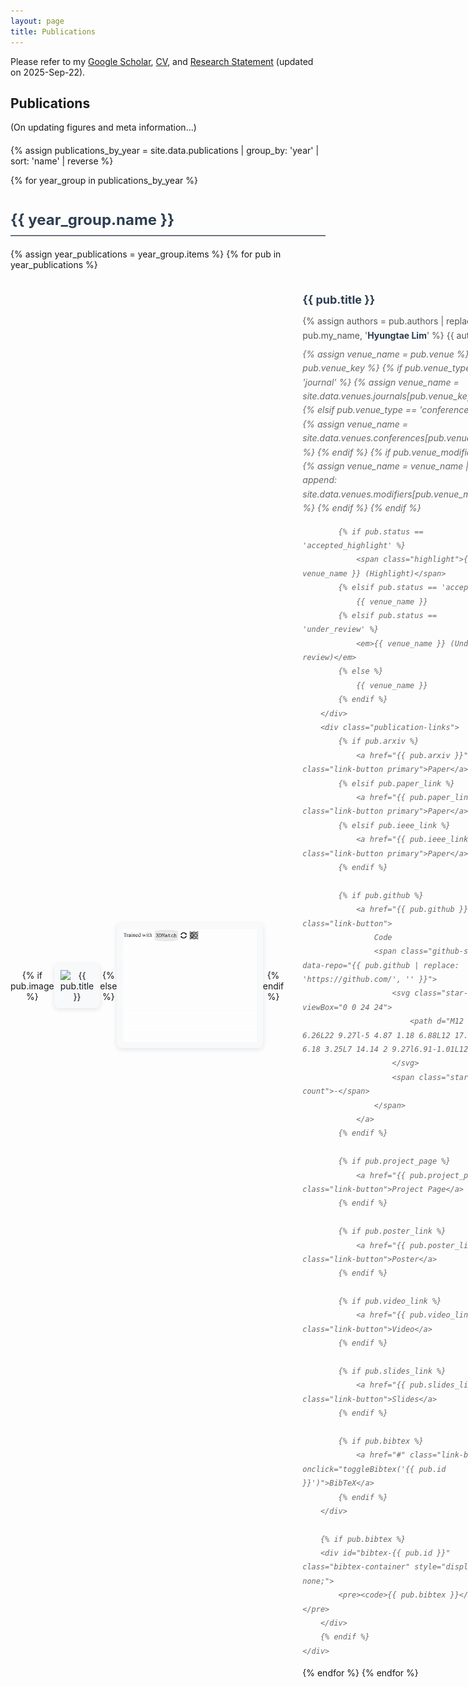 ```yaml
---
layout: page
title: Publications
---
```


<style>
.publications-container {
    margin-top: 20px;
}

.publication-item {
    display: flex;
    margin-bottom: 40px;
    padding: 20px 0;
    border-bottom: 1px solid #eee;
}

.publication-item:last-child {
    border-bottom: none;
}

.publication-image {
    flex: 0 0 240px;
    margin-right: 30px;
    text-align: center;
    display: flex;
    align-items: center;
    justify-content: center;
}

.publication-image img {
    max-width: 240px;
    max-height: 180px;
    width: auto;
    height: auto;
    object-fit: contain;
    border-radius: 8px;
    box-shadow: 0 2px 8px rgba(0,0,0,0.1);
    background-color: #f8f9fa;
    padding: 10px;
}

.publication-details {
    flex: 1;
    line-height: 1.6;
}

.publication-title {
    font-size: 18px;
    font-weight: bold;
    margin: 0 0 8px 0;
    color: #2c3e50;
}

.publication-authors {
    margin: 0 0 8px 0;
    color: #555;
}

.publication-authors .my-name {
    font-weight: bold;
    color: #2c3e50;
}

.publication-venue {
    margin: 0 0 12px 0;
    font-style: italic;
    color: #666;
}

.publication-venue .highlight {
    font-weight: bold;
    color: #e74c3c;
}

.publication-links {
    margin: 0;
    display: flex;
    flex-wrap: wrap;
    gap: 8px;
}

.publication-links .link-button {
    display: inline-block;
    padding: 4px 10px;
    background-color: #f8f9fa;
    border: 1px solid #dee2e6;
    border-radius: 4px;
    color: #495057;
    text-decoration: none;
    font-size: 13px;
    font-weight: 500;
    transition: all 0.2s ease;
}

.publication-links .link-button:hover {
    background-color: #e9ecef;
    border-color: #adb5bd;
    color: #212529;
    text-decoration: none;
}

.publication-links .link-button.primary {
    background-color: #1B2C8F;
    border-color: #1B2C8F;
    color: white;
}

.publication-links .link-button.primary:hover {
    background-color: #142373;
    border-color: #142373;
    color: white;
}

.publication-links .github-stars {
    display: inline-flex;
    align-items: center;
    gap: 4px;
    font-size: 12px;
    color: #6c757d;
}

.publication-links .github-stars .star-icon {
    width: 12px;
    height: 12px;
    fill: #ffc107;
}

.year-header {
    font-size: 24px;
    font-weight: bold;
    margin: 40px 0 20px 0;
    padding-bottom: 10px;
    border-bottom: 2px solid #6c757d;
    color: #2c3e50;
}

.year-header:first-child {
    margin-top: 20px;
}

@media (max-width: 768px) {
    .publication-item {
        flex-direction: column;
    }
    
    .publication-image {
        flex: none;
        margin-right: 0;
        margin-bottom: 15px;
        text-align: center;
    }
    
    .publication-image img {
        max-width: 350px;
        max-height: 220px;
        width: auto;
        height: auto;
    }
    
    .publication-links {
        flex-direction: column;
        align-items: flex-start;
    }
}

@media (max-width: 480px) {
    .publication-image img {
        max-width: 300px;
        max-height: 200px;
    }
}

.bibtex-container {
    margin-top: 10px;
    padding: 10px;
    background-color: #f8f9fa;
    border: 1px solid #dee2e6;
    border-radius: 4px;
    font-size: 12px;
}

.bibtex-container pre {
    margin: 0;
    white-space: pre-wrap;
    word-wrap: break-word;
}
</style>

Please refer to my [Google Scholar](https://scholar.google.com/citations?user=S1A3nbIAAAAJ&hl=en&oi=ao), [CV](https://github.com/LimHyungTae/LimHyungTae.github.io/blob/master/cv_and_research_statement/cv.pdf), and [Research Statement](https://github.com/LimHyungTae/LimHyungTae.github.io/blob/master/cv_and_research_statement/research_statement.pdf) (updated on 2025-Sep-22).

## Publications

(On updating figures and meta information...)

<div class="publications-container">

<!-- Generated from _data/publications.yml -->
{% assign publications_by_year = site.data.publications | group_by: 'year' | sort: 'name' | reverse %}

{% for year_group in publications_by_year %}
<div class="year-header">{{ year_group.name }}</div>

{% assign year_publications = year_group.items %}
{% for pub in year_publications %}
<div class="publication-item">
    <div class="publication-image">
        {% if pub.image %}
            <img src="{{ pub.image }}" alt="{{ pub.title }}">
        {% else %}
            <img src="/img/publications/BUFFER-X.gif" alt="{{ pub.title }}">
        {% endif %}
    </div>
    <div class="publication-details">
        <div class="publication-title">{{ pub.title }}</div>
        <div class="publication-authors">
            {% assign authors = pub.authors | replace: pub.my_name, '<span class="my-name">Hyungtae Lim</span>' %}
            {{ authors }}
        </div>
        <div class="publication-venue">
            {% assign venue_name = pub.venue %}
            {% if pub.venue_key %}
                {% if pub.venue_type == 'journal' %}
                    {% assign venue_name = site.data.venues.journals[pub.venue_key] %}
                {% elsif pub.venue_type == 'conference' %}
                    {% assign venue_name = site.data.venues.conferences[pub.venue_key] %}
                {% endif %}
                {% if pub.venue_modifier %}
                    {% assign venue_name = venue_name | append: site.data.venues.modifiers[pub.venue_modifier] %}
                {% endif %}
            {% endif %}
            
            {% if pub.status == 'accepted_highlight' %}
                <span class="highlight">{{ venue_name }} (Highlight)</span>
            {% elsif pub.status == 'accepted' %}
                {{ venue_name }}
            {% elsif pub.status == 'under_review' %}
                <em>{{ venue_name }} (Under review)</em>
            {% else %}
                {{ venue_name }}
            {% endif %}
        </div>
        <div class="publication-links">
            {% if pub.arxiv %}
                <a href="{{ pub.arxiv }}" class="link-button primary">Paper</a>
            {% elsif pub.paper_link %}
                <a href="{{ pub.paper_link }}" class="link-button primary">Paper</a>
            {% elsif pub.ieee_link %}
                <a href="{{ pub.ieee_link }}" class="link-button primary">Paper</a>
            {% endif %}
            
            {% if pub.github %}
                <a href="{{ pub.github }}" class="link-button">
                    Code
                    <span class="github-stars" data-repo="{{ pub.github | replace: 'https://github.com/', '' }}">
                        <svg class="star-icon" viewBox="0 0 24 24">
                            <path d="M12 2l3.09 6.26L22 9.27l-5 4.87 1.18 6.88L12 17.77l-6.18 3.25L7 14.14 2 9.27l6.91-1.01L12 2z"/>
                        </svg>
                        <span class="star-count">-</span>
                    </span>
                </a>
            {% endif %}
            
            {% if pub.project_page %}
                <a href="{{ pub.project_page }}" class="link-button">Project Page</a>
            {% endif %}
            
            {% if pub.poster_link %}
                <a href="{{ pub.poster_link }}" class="link-button">Poster</a>
            {% endif %}
            
            {% if pub.video_link %}
                <a href="{{ pub.video_link }}" class="link-button">Video</a>
            {% endif %}
            
            {% if pub.slides_link %}
                <a href="{{ pub.slides_link }}" class="link-button">Slides</a>
            {% endif %}
            
            {% if pub.bibtex %}
                <a href="#" class="link-button" onclick="toggleBibtex('{{ pub.id }}')">BibTeX</a>
            {% endif %}
        </div>
        
        {% if pub.bibtex %}
        <div id="bibtex-{{ pub.id }}" class="bibtex-container" style="display: none;">
            <pre><code>{{ pub.bibtex }}</code></pre>
        </div>
        {% endif %}
    </div>
</div>
{% endfor %}
{% endfor %}

</div>

<script>
// Toggle BibTeX display
function toggleBibtex(pubId) {
    const bibtexDiv = document.getElementById('bibtex-' + pubId);
    if (bibtexDiv.style.display === 'none') {
        bibtexDiv.style.display = 'block';
    } else {
        bibtexDiv.style.display = 'none';
    }
}

// Fetch GitHub stars
async function fetchGitHubStars(repo) {
    try {
        const response = await fetch(`https://api.github.com/repos/${repo}`);
        if (response.ok) {
            const data = await response.json();
            return data.stargazers_count;
        }
    } catch (error) {
        console.log('Error fetching GitHub stars:', error);
    }
    return null;
}

// Update GitHub stars for all repositories
document.addEventListener('DOMContentLoaded', function() {
    const starElements = document.querySelectorAll('.github-stars');
    
    starElements.forEach(async function(element) {
        const repo = element.dataset.repo;
        if (repo) {
            const stars = await fetchGitHubStars(repo);
            const starCountElement = element.querySelector('.star-count');
            if (stars !== null && starCountElement) {
                starCountElement.textContent = stars.toLocaleString();
                element.style.opacity = '1';
            } else {
                element.style.display = 'none';
            }
        }
    });
});
</script>
